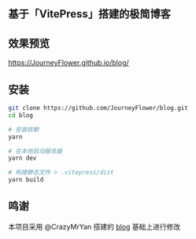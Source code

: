 ## 基于「VitePress」搭建的极简博客

## 效果预览

https://JourneyFlower.github.io/blog/

## 安装

```bash
git clone https://github.com/JourneyFlower/blog.git
cd blog

# 安装依赖
yarn

# 在本地启动服务器
yarn dev

# 构建静态文件 > .vitepress/dist
yarn build
```

## 鸣谢
本项目采用 @CrazyMrYan 搭建的 [blog](https://github.com/CrazyMrYan/blog) 基础上进行修改
